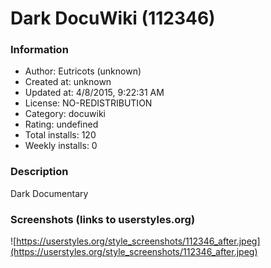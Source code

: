 # Dark DocuWiki (112346)

### Information
- Author: Eutricots (unknown)
- Created at: unknown
- Updated at: 4/8/2015, 9:22:31 AM
- License: NO-REDISTRIBUTION
- Category: docuwiki
- Rating: undefined
- Total installs: 120
- Weekly installs: 0


### Description
Dark Documentary


### Screenshots (links to userstyles.org)
![https://userstyles.org/style_screenshots/112346_after.jpeg](https://userstyles.org/style_screenshots/112346_after.jpeg)


